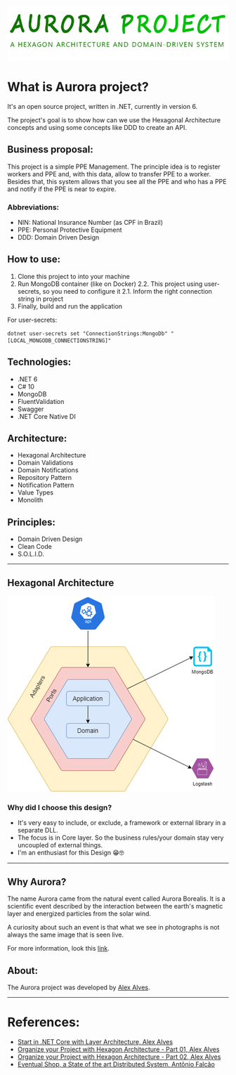 ﻿![](./.assets/logo_transparent.png)

# What is Aurora project?
It's an open source project, written in .NET, currently in version 6.

The project's goal is to show how can we use the Hexagonal Architecture concepts and using some concepts like DDD to create an API.

## Business proposal:
This project is a simple PPE Management. The principle idea is to register workers and PPE and, with this data, allow to transfer PPE to a worker.
Besides that, this system allows that you see all the PPE and who has a PPE and notify if the PPE is near to expire.

### Abbreviations:
* NIN: National Insurance Number (as CPF in Brazil)
* PPE: Personal Protective Equipment
* DDD: Domain Driven Design

## How to use:
1. Clone this project to into your machine
2. Run MongoDB container (like on Docker)
    2.2. This project using user-secrets, so you need to configure it
    2.1. Inform the right connection string in project
3. Finally, build and run the application

For user-secrets:
```
dotnet user-secrets set "ConnectionStrings:MongoDb" "[LOCAL_MONGODB_CONNECTIONSTRING]"
```

## Technologies:
* .NET 6
* C# 10
* MongoDB
* FluentValidation
* Swagger
* .NET Core Native DI

## Architecture:
* Hexagonal Architecture
* Domain Validations
* Domain Notifications
* Repository Pattern
* Notification Pattern
* Value Types
* Monolith

## Principles:
* Domain Driven Design
* Clean Code
* S.O.L.I.D.

---

## Hexagonal Architecture
![Design Architectural](./.assets/aurora_architecture.png)

### Why did I choose this design?
* It's very easy to include, or exclude, a framework or external library in a separate DLL.
* The focus is in Core layer. So the business rules/your domain stay very uncoupled of external things.
* I'm an enthusiast for this Design 😁🤓

---

## Why Aurora?
The name Aurora came from the natural event called Aurora Borealis. It is a scientific event described by the interaction between the earth's magnetic layer and energized particles from the solar wind.

A curiosity about such an event is that what we see in photographs is not always the same image that is seen live.

For more information, look this [link](https://www.hipercultura.com/fenomenos-naturais/).

## About:
The Aurora project was developed by [Alex Alves](https://www.linkedin.com/in/alexalvess/).

---

# References:
* [Start in .NET Core with Layer Architecture, Alex Alves](https://medium.com/@alexalves_85598/criando-uma-api-em-net-core-baseado-na-arquitetura-ddd-2c6a409c686)
* [Organize your Project with Hexagon Architecture - Part 01, Alex Alves](https://alexalvess.medium.com/organizando-seu-projeto-net-com-arquitetura-hexagonal-parte-01-a598662a3818)
* [Organize your Project with Hexagon Architecture - Part 02, Alex Alves](https://alexalvess.medium.com/organizando-seu-projeto-net-com-arquitetura-hexagonal-parte-02-fe9a8ed6ab02)
* [Eventual Shop, a State of the art Distributed System, Antônio Falcão](https://github.com/AntonioFalcaoJr/EDA.CleanArch.DDD.CQRS.EventSourcing)